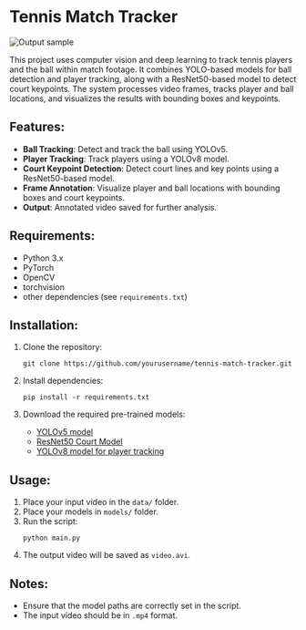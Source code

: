 # Tennis Match Tracker

![Output sample](video.gif)

This project uses computer vision and deep learning to track tennis players and the ball within match footage. It combines YOLO-based models for ball detection and player tracking, along with a ResNet50-based model to detect court keypoints. The system processes video frames, tracks player and ball locations, and visualizes the results with bounding boxes and keypoints.


## Features:
- **Ball Tracking**: Detect and track the ball using YOLOv5.
- **Player Tracking**: Track players using a YOLOv8 model.
- **Court Keypoint Detection**: Detect court lines and key points using a ResNet50-based model.
- **Frame Annotation**: Visualize player and ball locations with bounding boxes and court keypoints.
- **Output**: Annotated video saved for further analysis.

## Requirements:
- Python 3.x
- PyTorch
- OpenCV
- torchvision
- other dependencies (see `requirements.txt`)

## Installation:
1. Clone the repository:
   ```
   git clone https://github.com/yourusername/tennis-match-tracker.git
   ```
2. Install dependencies:
   ```
   pip install -r requirements.txt
   ```

3. Download the required pre-trained models:
   - [YOLOv5 model](https://huggingface.co/bountyhunterxx/Tennis-match-models/resolve/main/yolo5_last.pt)
   - [ResNet50 Court Model](https://huggingface.co/bountyhunterxx/Tennis-match-models/resolve/main/keypoints_model.pth)
   - [YOLOv8 model for player tracking](https://huggingface.co/bountyhunterxx/Tennis-match-models/resolve/main/yolov8x.pt)

## Usage:
1. Place your input video in the `data/` folder.
2. Place your models in `models/` folder.
3. Run the script:
   ```
   python main.py
   ```
4. The output video will be saved as `video.avi`.

## Notes:
- Ensure that the model paths are correctly set in the script.
- The input video should be in `.mp4` format.
